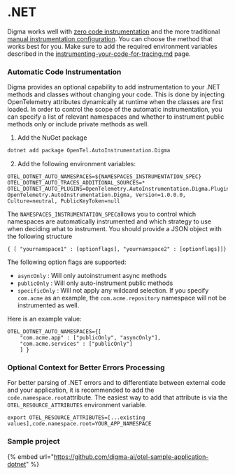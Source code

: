 # .NET

Digma works well with [zero code instrumentation](https://opentelemetry.io/docs/zero-code/net/) and the more traditional [manual instrumentation configuration](https://opentelemetry.io/docs/languages/net/instrumentation/).  You can choose the method that works best for you.  Make sure to add the required environment variables described in the [instrumenting-your-code-for-tracing.md](instrumenting-your-code-for-tracing.md "mention") page.

### Automatic Code Instrumentation

Digma provides an optional capability to add instrumentation to your .NET methods and classes without changing your code. This is done by injecting OpenTelemetry attributes dynamically at runtime when the classes are first loaded.  In order to control the scope of the automatic instrumentation, you can specify a list of relevant namespaces and whether to instrument public methods only or include private methods as well.&#x20;



1. Add the NuGet package

```bash
dotnet add package OpenTel.AutoInstrumentation.Digma
```

2. Add the following environment variables:

```
OTEL_DOTNET_AUTO_NAMESPACES=${NAMESPACES_INSTRUMENTATION_SPEC}
OTEL_DOTNET_AUTO_TRACES_ADDITIONAL_SOURCES=*
OTEL_DOTNET_AUTO_PLUGINS=OpenTelemetry.AutoInstrumentation.Digma.Plugin, OpenTelemetry.AutoInstrumentation.Digma, Version=1.0.0.0, Culture=neutral, PublicKeyToken=null
```

The `NAMESPACES_INSTRUMENTATION_SPEC`allows you to control which namespaces are automatically instrumented and which strategy to use when deciding what to instrument.  You should provide a JSON object with the following structure

```
{ [ "yournamspace1" : [optionflags], "yournamspace2" : [optionflags]]}
```

The following option flags are supported:

* `asyncOnly` : Will only autoinstrument async methods
* `publicOnly` : Will only auto-instrument public methods&#x20;
* `specificOnly` : Will  not apply any wildcard selection. If you specify `com.acme`  as an example, the `com.acme.repository` namespace will not be instrumented as well.

Here is an example value:

```
OTEL_DOTNET_AUTO_NAMESPACES={[
    "com.acme.app" : ["publicOnly", "asyncOnly"],
    "com.acme.services" : ["publicOnly"]
    ] }
```

### Optional Context for Better Errors Processing&#x20;

For better parsing of .NET errors and to differentiate between external code and your application, it is recommended to add the `code.namespace.root`attribute. The easiest way to add that attribute is via the `OTEL_RESOURCE_ATTRIBUTES` environment variable.&#x20;

```
export OTEL_RESOURCE_ATTRIBUTES=[...existing values],code.namespace.root=YOUR_APP_NAMESPACE 
```

### Sample project

{% embed url="https://github.com/digma-ai/otel-sample-application-dotnet" %}
